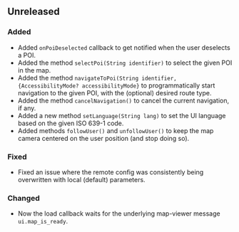 ## Unreleased
### Added
- Added `onPoiDeselected` callback to get notified when the user deselects a POI.
- Added the method `selectPoi(String identifier)` to select the given POI in the map.
- Added the method `navigateToPoi(String identifier, {AccessibilityMode? accessibilityMode}` to
  programmatically start navigation to the given POI, with the (optional) desired route type.
- Added the method `cancelNavigation()` to cancel the current navigation, if any.
- Added a new method `setLanguage(String lang)` to set the UI language based on the given ISO 639-1 
  code.
- Added methods `followUser()` and `unfollowUser()` to keep the map camera centered on the user 
  position (and stop doing so).
### Fixed
- Fixed an issue where the remote config was consistently being overwritten with local
  (default) parameters.
### Changed
- Now the load callback waits for the underlying map-viewer message `ui.map_is_ready`.